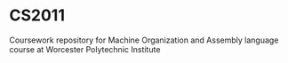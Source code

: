 # CS2011
Coursework repository for Machine Organization and Assembly language course at Worcester Polytechnic Institute
